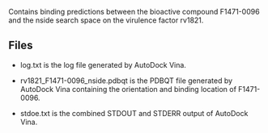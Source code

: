 Contains binding predictions between the bioactive compound F1471-0096 and the nside search space on the virulence factor rv1821.

## Files

- log.txt is the log file generated by AutoDock Vina.

- rv1821_F1471-0096_nside.pdbqt is the PDBQT file generated by AutoDock Vina containing the orientation and binding location of F1471-0096.

- stdoe.txt is the combined STDOUT and STDERR output of AutoDock Vina.

